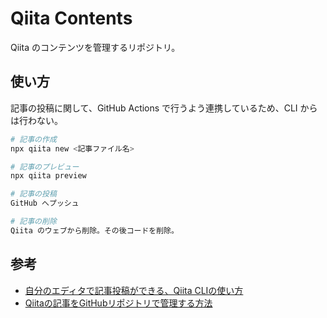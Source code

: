 # Qiita Contents

Qiita のコンテンツを管理するリポジトリ。

## 使い方

記事の投稿に関して、GitHub Actions で行うよう連携しているため、CLI からは行わない。

```bash
# 記事の作成
npx qiita new <記事ファイル名>

# 記事のプレビュー
npx qiita preview

# 記事の投稿
GitHub へプッシュ

# 記事の削除
Qiita のウェブから削除。その後コードを削除。
```

## 参考

- [自分のエディタで記事投稿ができる、Qiita CLIの使い方](https://qiita.com/Qiita/items/666e190490d0af90a92b)
- [Qiitaの記事をGitHubリポジトリで管理する方法](https://qiita.com/Qiita/items/32c79014509987541130)
